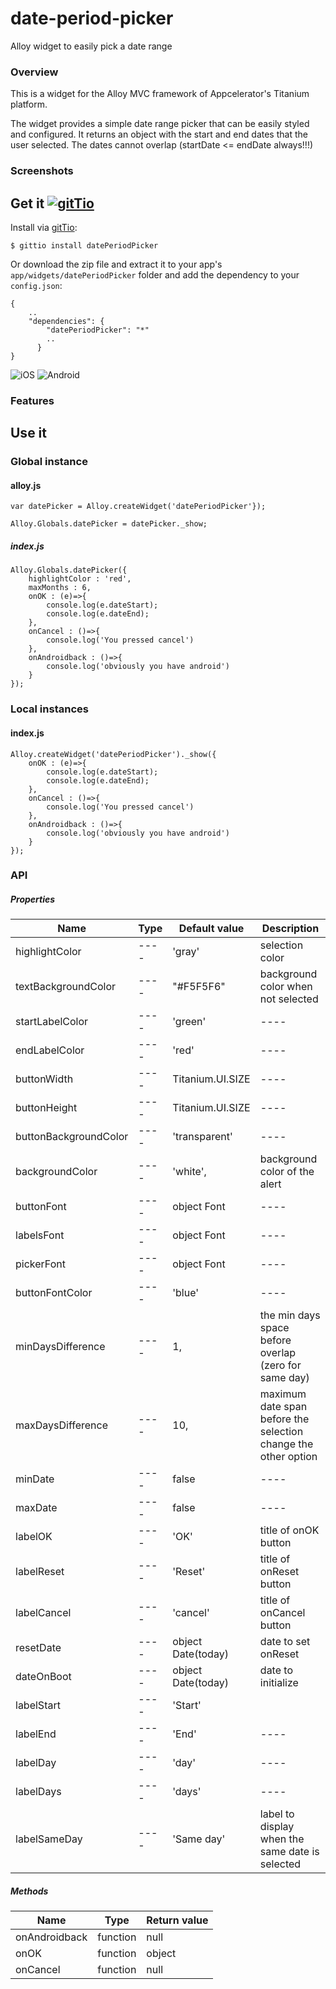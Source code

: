 # date-period-picker
Alloy widget to easily pick a date range

### Overview
This is a widget for the Alloy MVC framework of Appcelerator's Titanium platform.

The widget provides a simple date range picker that can be easily styled and configured. It returns an object with the start and end dates that the user selected. The dates cannot overlap (startDate <= endDate always!!!)

### Screenshots

## Get it [![gitTio](http://gitt.io/badge.png)](http://gitt.io/component/datePeriodPicker)

Install via [gitTio](http://gitt.io/component/datePeriodPicker):

	$ gittio install datePeriodPicker

Or download the zip file and extract it to your app's `app/widgets/datePeriodPicker` folder and add the dependency to your `config.json`:

	{
		..
		"dependencies": {
		    "datePeriodPicker": "*"
		    ..
		  }
	}

![iOS](https://raw.githubusercontent.com/liakos356/date-period-picker/master/datePeriodPicker/screenshots/ios.PNG?raw=true) ![Android](https://raw.githubusercontent.com/liakos356/date-period-picker/master/datePeriodPicker/screenshots/android.png)

### Features

## Use it

### Global instance

#### alloy.js

	var datePicker = Alloy.createWidget('datePeriodPicker'});
	
	Alloy.Globals.datePicker = datePicker._show; 
	
	
##### index.js

	Alloy.Globals.datePicker({
		highlightColor : 'red',
		maxMonths : 6,
		onOK : (e)=>{
			console.log(e.dateStart);
			console.log(e.dateEnd);
		},
		onCancel : ()=>{
			console.log('You pressed cancel')
		},
		onAndroidback : ()=>{
			console.log('obviously you have android')
		}
	});
	
### Local instances

#### index.js

	Alloy.createWidget('datePeriodPicker')._show({
		onOK : (e)=>{
			console.log(e.dateStart);
			console.log(e.dateEnd);
		},
		onCancel : ()=>{
			console.log('You pressed cancel')
		},
		onAndroidback : ()=>{
			console.log('obviously you have android')
		}
	});

### API

##### Properties

| Name                  | Type   | Default value      | Description                                                    |
| ------                | ------ | ------             | ------                                                         |
| highlightColor        | ----   | 'gray'             | selection color                                                |
| textBackgroundColor   | ----   | "#F5F5F6"          | background color when not selected                             |
| startLabelColor       | ----   | 'green'            | ----                                                           |
| endLabelColor         | ----   | 'red'              | ----                                                           |
| buttonWidth           | ----   | Titanium.UI.SIZE   | ----                                                           |
| buttonHeight          | ----   | Titanium.UI.SIZE   | ----                                                           |
| buttonBackgroundColor | ----   | 'transparent'      | ----                                                           |
| backgroundColor       | ----   | 'white',           | background color of the alert                                  |
| buttonFont            | ----   | object Font        | ----                                                           |
| labelsFont            | ----   | object Font        | ----                                                           |
| pickerFont            | ----   | object Font        | ----                                                           |
| buttonFontColor       | ----   | 'blue'             | ----                                                           |
| minDaysDifference     | ----   | 1,                 | the min days space before overlap (zero for same day)          |
| maxDaysDifference     | ----   | 10,                | maximum date span before the selection change the other option |
| minDate               | ----   | false              | ----                                                           |
| maxDate               | ----   | false              | ----                                                           |
| labelOK               | ----   | 'OK'               | title of onOK button                                           |
| labelReset            | ----   | 'Reset'            | title of onReset button                                        |
| labelCancel           | ----   | 'cancel'           | title of onCancel button                                       |
| resetDate             | ----   | object Date(today) | date to set onReset                                            |
| dateOnBoot            | ----   | object Date(today) | date to initialize                                             |
| labelStart            | ----   | 'Start'            |                                                                |
| labelEnd              | ----   | 'End'              | ----                                                           |
| labelDay              | ----   | 'day'              | ----                                                           |
| labelDays             | ----   | 'days'             | ----                                                           |
| labelSameDay          | ----   | 'Same day'         | label to display when the same date is selected                |

##### Methods

| Name          | Type     | Return value |
| ------        | ------   | ------       |
| onAndroidback | function | null         |
| onOK          | function | object       |
| onCancel      | function | null         |
